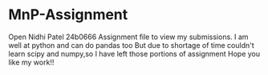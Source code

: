 # MnP-Assignment
Open Nidhi Patel 24b0666 Assignment file to view my submissions.
I am well at python and can do pandas too
But due to shortage of time couldn't learn scipy and numpy,so I have left those portions of assignment
Hope you like my work!!
